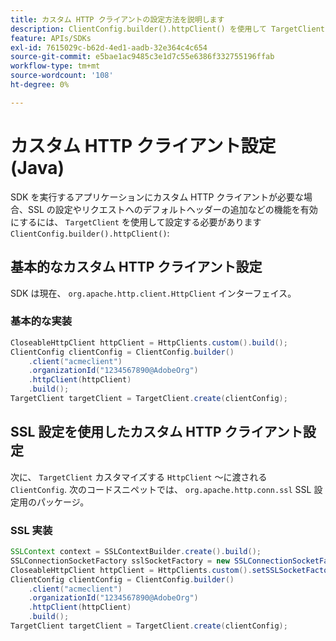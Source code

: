 ```yaml
---
title: カスタム HTTP クライアントの設定方法を説明します
description: ClientConfig.builder().httpClient() を使用して TargetClient を設定する方法を説明します。
feature: APIs/SDKs
exl-id: 7615029c-b62d-4ed1-aadb-32e364c4c654
source-git-commit: e5bae1ac9485c3e1d7c55e6386f332755196ffab
workflow-type: tm+mt
source-wordcount: '108'
ht-degree: 0%

---
```


# カスタム HTTP クライアント設定 (Java)

SDK を実行するアプリケーションにカスタム HTTP クライアントが必要な場合、SSL の設定やリクエストへのデフォルトヘッダーの追加などの機能を有効にするには、 `TargetClient` を使用して設定する必要があります `ClientConfig.builder().httpClient()`:

## 基本的なカスタム HTTP クライアント設定

SDK は現在、 `org.apache.http.client.HttpClient` インターフェイス。

### 基本的な実装

```java {line-numbers="true"}
CloseableHttpClient httpClient = HttpClients.custom().build();
ClientConfig clientConfig = ClientConfig.builder()
    .client("acmeclient")
    .organizationId("1234567890@AdobeOrg")
    .httpClient(httpClient)
    .build();
TargetClient targetClient = TargetClient.create(clientConfig);
```

## SSL 設定を使用したカスタム HTTP クライアント設定

次に、 `TargetClient` カスタマイズする `HttpClient` ～に渡される `ClientConfig`. 次のコードスニペットでは、 `org.apache.http.conn.ssl` SSL 設定用のパッケージ。

### SSL 実装

```java {line-numbers="true"}
SSLContext context = SSLContextBuilder.create().build();
SSLConnectionSocketFactory sslSocketFactory = new SSLConnectionSocketFactory(context);
CloseableHttpClient httpClient = HttpClients.custom().setSSLSocketFactory(sslSocketFactory).build();
ClientConfig clientConfig = ClientConfig.builder()
    .client("acmeclient")
    .organizationId("1234567890@AdobeOrg")
    .httpClient(httpClient)
    .build();
TargetClient targetClient = TargetClient.create(clientConfig);
```
